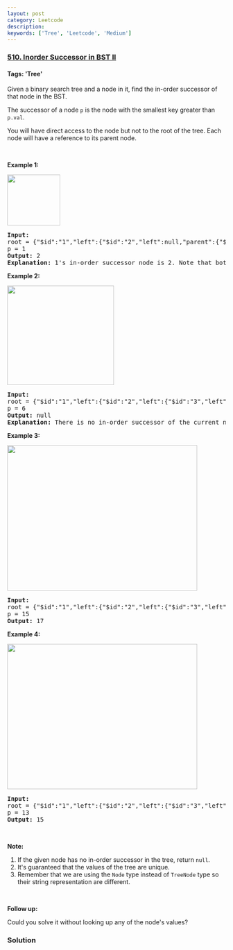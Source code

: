 ```yaml
---
layout: post
category: Leetcode
description: 
keywords: ['Tree', 'Leetcode', 'Medium']
---
```

### [510. Inorder Successor in BST II](https://leetcode.com/problems/inorder-successor-in-bst-ii)

#### Tags: 'Tree'

<div class="content__u3I1 question-content__JfgR"><div><p>Given a binary search tree and a node in it, find the in-order successor of that node in the BST.</p>
<p>The successor of a node <code>p</code> is the node with the smallest key greater than <code>p.val</code>.</p>
<p>You will have direct access to the node but not to the root of the tree. Each node will have a reference to its parent node.</p>
<p> </p>
<p><strong>Example 1:</strong></p>
<img alt="" src="https://assets.leetcode.com/uploads/2019/01/23/285_example_1.PNG" style="width: 122px; height: 117px;"/>
<pre><strong>Input: </strong>
root = <span id="example-input-1-1">{"$id":"1","left":{"$id":"2","left":null,"parent":{"$ref":"1"},"right":null,"val":1},"parent":null,"right":{"$id":"3","left":null,"parent":{"$ref":"1"},"right":null,"val":3},"val":2}</span>
p = <span id="example-input-1-2">1</span>
<strong>Output: </strong><span id="example-output-1">2</span>
<strong>Explanation: </strong>1's in-order successor node is 2. Note that both p and the return value is of Node type.
</pre>
<p><strong>Example 2:</strong></p>
<img alt="" src="https://assets.leetcode.com/uploads/2019/01/23/285_example_2.PNG" style="width: 246px; height: 229px;"/>
<pre><strong>Input: </strong>
root = <span id="example-input-2-1">{"$id":"1","left":{"$id":"2","left":{"$id":"3","left":{"$id":"4","left":null,"parent":{"$ref":"3"},"right":null,"val":1},"parent":{"$ref":"2"},"right":null,"val":2},"parent":{"$ref":"1"},"right":{"$id":"5","left":null,"parent":{"$ref":"2"},"right":null,"val":4},"val":3},"parent":null,"right":{"$id":"6","left":null,"parent":{"$ref":"1"},"right":null,"val":6},"val":5}</span>
p = <span id="example-input-2-2">6</span>
<strong>Output: </strong><span id="example-output-2">null</span>
<strong>Explanation: </strong>There is no in-order successor of the current node, so the answer is <code>null</code>.
</pre>
<p><strong>Example 3:</strong></p>
<img alt="" src="https://assets.leetcode.com/uploads/2019/02/02/285_example_34.PNG" style="width: 438px; height: 335px;"/>
<pre><strong>Input: </strong>
root = <span id="example-input-2-1">{"$id":"1","left":{"$id":"2","left":{"$id":"3","left":{"$id":"4","left":null,"parent":{"$ref":"3"},"right":null,"val":2},"parent":{"$ref":"2"},"right":{"$id":"5","left":null,"parent":{"$ref":"3"},"right":null,"val":4},"val":3},"parent":{"$ref":"1"},"right":{"$id":"6","left":null,"parent":{"$ref":"2"},"right":{"$id":"7","left":{"$id":"8","left":null,"parent":{"$ref":"7"},"right":null,"val":9},"parent":{"$ref":"6"},"right":null,"val":13},"val":7},"val":6},"parent":null,"right":{"$id":"9","left":{"$id":"10","left":null,"parent":{"$ref":"9"},"right":null,"val":17},"parent":{"$ref":"1"},"right":{"$id":"11","left":null,"parent":{"$ref":"9"},"right":null,"val":20},"val":18},"val":15}</span>
p = <span id="example-input-2-2">15</span>
<strong>Output: </strong><span id="example-output-2">17</span>
</pre>
<p><strong>Example 4:</strong></p>
<img alt="" src="https://assets.leetcode.com/uploads/2019/02/02/285_example_34.PNG" style="width: 438px; height: 335px;"/>
<pre><strong>Input: </strong>
root = <span id="example-input-2-1">{"$id":"1","left":{"$id":"2","left":{"$id":"3","left":{"$id":"4","left":null,"parent":{"$ref":"3"},"right":null,"val":2},"parent":{"$ref":"2"},"right":{"$id":"5","left":null,"parent":{"$ref":"3"},"right":null,"val":4},"val":3},"parent":{"$ref":"1"},"right":{"$id":"6","left":null,"parent":{"$ref":"2"},"right":{"$id":"7","left":{"$id":"8","left":null,"parent":{"$ref":"7"},"right":null,"val":9},"parent":{"$ref":"6"},"right":null,"val":13},"val":7},"val":6},"parent":null,"right":{"$id":"9","left":{"$id":"10","left":null,"parent":{"$ref":"9"},"right":null,"val":17},"parent":{"$ref":"1"},"right":{"$id":"11","left":null,"parent":{"$ref":"9"},"right":null,"val":20},"val":18},"val":15}</span>
p = <span id="example-input-2-2">13</span>
<strong>Output: </strong><span id="example-output-2">15</span>
</pre>
<p> </p>
<p><strong>Note:</strong></p>
<ol>
<li>If the given node has no in-order successor in the tree, return <code>null</code>.</li>
<li>It's guaranteed that the values of the tree are unique.</li>
<li>Remember that we are using the <code>Node</code> type instead of <code>TreeNode</code> type so their string representation are different.</li>
</ol>
<p> </p>
<p><strong>Follow up:</strong></p>
<p>Could you solve it without looking up any of the node's values?</p>
</div></div>

### Solution
